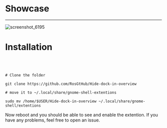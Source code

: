 <h1>Showcase</h1>
<hr>

![screenshot_6195](https://github.com/RosGtHub/Hide-dock-in-overview/assets/89165766/a5b113de-62ba-4ac1-bfee-609b14ae23f7)

<h1>Installation</h1>
<br>
<br>

```
# Clone the folder

git clone https://github.com/RosGtHub/Hide-dock-in-overview

# move it to ~/.local/share/gnome-shell-extentions

sudo mv /home/$USER/Hide-dock-in-overview ~/.local/share/gnome-shell/extentions
```
Now reboot and you should be able to see and enable the extention. 
If you have any problems, feel free to open an issue.
